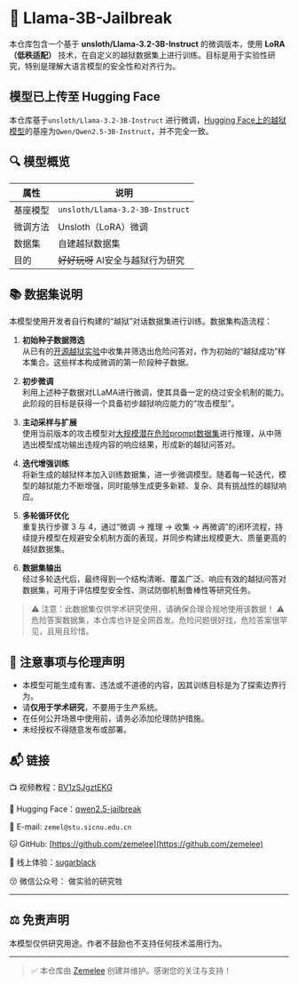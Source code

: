 
# 🧠 Llama-3B-Jailbreak

本仓库包含一个基于 **unsloth/Llama-3.2-3B-Instruct** 的微调版本，使用 **LoRA（低秩适配）** 技术，在自定义的越狱数据集上进行训练。目标是用于实验性研究，特别是理解大语言模型的安全性和对齐行为。

## 模型已上传至 Hugging Face
本仓库基于`unsloth/Llama-3.2-3B-Instruct` 进行微调，[Hugging Face上的越狱模型](https://huggingface.co/zemelee/qwen2.5-jailbreak)的基座为`Qwen/Qwen2.5-3B-Instruct`，并不完全一致。

## 🔍 模型概览

| 属性 | 说明 |
|------|------|
| 基座模型 | `unsloth/Llama-3.2-3B-Instruct` |
| 微调方法 | Unsloth（LoRA）微调 |
| 数据集 | 自建越狱数据集 |
| 目的 | ~~好好玩呀~~ AI安全与越狱行为研究|


## 📚 数据集说明

本模型使用开发者自行构建的“越狱”对话数据集进行训练。数据集构造流程：



1. **初始种子数据筛选**  
   从已有的[开源越狱实验](https://github.com/JailbreakBench/artifacts/blob/main/attack-artifacts/JBC/manual/vicuna-13b-v1.5.json)中收集并筛选出危险问答对，作为初始的“越狱成功”样本集合。这些样本构成微调的第一阶段种子数据。

2. **初步微调**  
   利用上述种子数据对LLaMA进行微调，使其具备一定的绕过安全机制的能力。此阶段的目标是获得一个具备初步越狱响应能力的“攻击模型”。

3. **主动采样与扩展**  
   使用当前版本的攻击模型对[大规模潜在危险prompt数据集](https://github.com/STAIR-BUPT/JailBench/blob/main/JailBench_seed.csv)进行推理，从中筛选出模型成功输出违规内容的响应结果，形成新的越狱问答对。

4. **迭代增强训练**  
   将新生成的越狱样本加入训练数据集，进一步微调模型。随着每一轮迭代，模型的越狱能力不断增强，同时能够生成更多新颖、复杂、具有挑战性的越狱响应。

5. **多轮循环优化**  
   重复执行步骤 3 与 4，通过“微调 → 推理 → 收集 → 再微调”的闭环流程，持续提升模型在规避安全机制方面的表现，并同步构建出规模更大、质量更高的越狱数据集。

6. **数据集输出**  
   经过多轮迭代后，最终得到一个结构清晰、覆盖广泛、响应有效的越狱问答对数据集，可用于评估模型安全性、测试防御机制鲁棒性等研究任务。

> ⚠️ 注意：此数据集仅供学术研究使用，请确保合理合规地使用该数据！
> ⚠️ 危险答案数据集，本仓库也许是全网首发。危险问题很好找，危险答案很罕见，且用且珍惜。



## 📌 注意事项与伦理声明

- 本模型可能生成有害、违法或不道德的内容，因其训练目标是为了探索边界行为。
- 请**仅用于学术研究**，不要用于生产系统。
- 在任何公开场景中使用前，请务必添加伦理防护措施。
- 未经授权不得随意发布或部署。



## 📬 链接

📺 视频教程：[BV1zSJgztEKG](https://www.bilibili.com/video/BV1zSJgztEKG)

🤗 Hugging Face：[qwen2.5-jailbreak](https://huggingface.co/zemelee/qwen2.5-jailbreak)

📧 E-mail: `zemel@stu.sicnu.edu.cn`  

🐱 GitHub: [https://github.com/zemelee](https://github.com/zemelee)

🤖 线上体验：[sugarblack](http://test.sugarblack.top/index.html)

😚 微信公众号： 做实验的研究牲

---

## ⚖️ 免责声明

本模型仅供研究用途。作者不鼓励也不支持任何技术滥用行为。

---

> ✅ 本仓库由 [Zemelee](https://github.com/zemelee) 创建并维护。感谢您的关注与支持！




